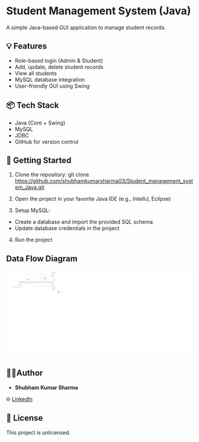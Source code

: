 # Student Management System (Java)

A simple Java-based GUI application to manage student records.

## 💡 Features
- Role-based login (Admin & Student)
- Add, update, delete student records
- View all students
- MySQL database integration
- User-friendly GUI using Swing

## 📦 Tech Stack
- Java (Core + Swing)
- MySQL
- JDBC
- GitHub for version control

## 🚀 Getting Started

1. Clone the repository:
git clone https://github.com/shubhamkumarsharma03/Student_management_system_Java.git

2. Open the project in your favorite Java IDE (e.g., IntelliJ, Eclipse)

3. Setup MySQL:
- Create a database and import the provided SQL schema
- Update database credentials in the project

4. Run the project


## Data Flow Diagram
![DFD](src/images/diagram.png)


## 🙋‍♂Author
- **Shubham Kumar Sharma**  

🌐 [LinkedIn](https://www.linkedin.com/in/shubhamkumarsharma03)

## 📄 License
This project is unlicensed.
